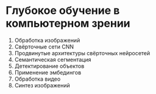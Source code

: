 # Глубокое обучение в компьютерном зрении

1. Обработка изображений
2. Свёрточные сети CNN
3. Продвинутые архитектуры свёрточных нейросетей
4. Семантическая сегментация
5. Детектирование объектов
6. Применение эмбедингов
7. Обработка видео
8. Синтез изображений
